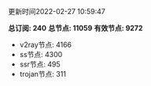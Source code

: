 更新时间2022-02-27 10:59:47

**总订阅: 240**
**总节点: 11059**
**有效节点: 9272**
- v2ray节点: 4166
- ss节点: 4300
- ssr节点: 495
- trojan节点: 311
